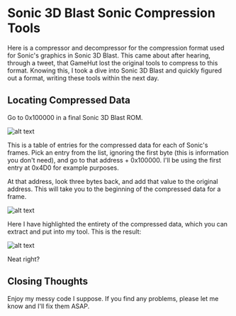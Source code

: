 # Sonic 3D Blast Sonic Compression Tools

Here is a compressor and decompressor for the compression format used for Sonic's graphics in Sonic 3D Blast. This came about after hearing, through a tweet, that GameHut lost the original tools to compress to this format. Knowing this, I took a dive into Sonic 3D Blast and quickly figured out a format, writing these tools within the next day.

## Locating Compressed Data

Go to 0x100000 in a final Sonic 3D Blast ROM.

![alt text](https://i.imgur.com/tvfPvtn.png)

This is a table of entries for the compressed data for each of Sonic's frames. Pick an entry from the list, ignoring the first byte (this is information you don't need), and go to that address + 0x100000. I'll be using the first entry at 0x4D0 for example purposes.

At that address, look three bytes back, and add that value to the original address. This will take you to the beginning of the compressed data for a frame.

![alt text](https://i.imgur.com/V7ziGwn.png)

Here I have highlighted the entirety of the compressed data, which you can extract and put into my tool. This is the result:

![alt text](https://i.imgur.com/EMaHnQn.png)

Neat right?

## Closing Thoughts

Enjoy my messy code I suppose. If you find any problems, please let me know and I'll fix them ASAP.
